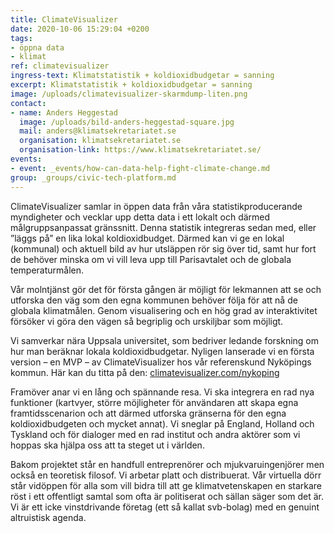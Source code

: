 ```yaml
---
title: ClimateVisualizer
date: 2020-10-06 15:29:04 +0200
tags:
- öppna data
- klimat
ref: climatevisualizer
ingress-text: Klimatstatistik + koldioxidbudgetar = sanning
excerpt: Klimatstatistik + koldioxidbudgetar = sanning
image: /uploads/climatevisualizer-skarmdump-liten.png
contact:
- name: Anders Heggestad
  image: /uploads/bild-anders-heggestad-square.jpg
  mail: anders@klimatsekretariatet.se
  organisation: klimatsekretariatet.se
  organisation-link: https://www.klimatsekretariatet.se/
events:
- event: _events/how-can-data-help-fight-climate-change.md
group: _groups/civic-tech-platform.md
---
```


ClimateVisualizer samlar in öppen data från våra statistikproducerande myndigheter och vecklar upp detta data i ett lokalt och därmed målgruppsanpassat gränssnitt. Denna statistik integreras sedan med, eller ”läggs på” en lika lokal koldioxidbudget. Därmed kan vi ge en lokal (kommunal) och aktuell bild av hur utsläppen rör sig över tid, samt hur fort de behöver minska om vi vill leva upp till Parisavtalet och de globala temperaturmålen.

Vår molntjänst gör det för första gången är möjligt för lekmannen att se och utforska den väg som den egna kommunen behöver följa för att nå de globala klimatmålen. Genom visualisering och en hög grad av interaktivitet försöker vi göra den vägen så begriplig och urskiljbar som möjligt.

Vi samverkar nära Uppsala universitet, som bedriver ledande forskning om hur man beräknar lokala koldioxidbudgetar. Nyligen lanserade vi en första version – en MVP – av ClimateVisualizer hos vår referenskund Nyköpings kommun. Här kan du titta på den: [climatevisualizer.com/nykoping](https://www.climatevisualizer.com/nykoping/sectors)

Framöver anar vi en lång och spännande resa. Vi ska integrera en rad nya funktioner (kartvyer, större möjligheter för användaren att skapa egna framtidsscenarion och att därmed utforska gränserna för den egna koldioxidbudgeten och mycket annat). Vi sneglar på England, Holland och Tyskland och för dialoger med en rad institut och andra aktörer som vi hoppas ska hjälpa oss att ta steget ut i världen.

Bakom projektet står en handfull entreprenörer och mjukvaruingenjörer men också en teoretisk filosof. Vi arbetar platt och distribuerat. Vår virtuella dörr står vidöppen för alla som vill bidra till att ge klimatvetenskapen en starkare röst i ett offentligt samtal som ofta är politiserat och sällan säger som det är. Vi är ett icke vinstdrivande företag (ett så kallat svb-bolag) med en genuint altruistisk agenda.
